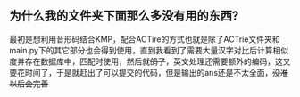 ## 为什么我的文件夹下面那么多没有用的东西?
最初是想利用音形码结合KMP，配合ACTire的方式也就是除了ACTrie文件夹和main.py下的其它部分也会得到使用，直到我看到了需要大量汉字对比后计算相似度并存在数据库中，匹配时使用，然后就~~鸽了~~，英文处理还需要额外的编码，这又要花时间了，于是就赶出了可以提交的代码，但是输出的ans还是不太全面，~~没准以后会完善~~